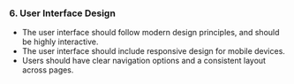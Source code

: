 ### 6. User Interface Design
- The user interface should follow modern design principles, and should be highly interactive.
- The user interface should include responsive design for mobile devices.
- Users should have clear navigation options and a consistent layout across pages.
